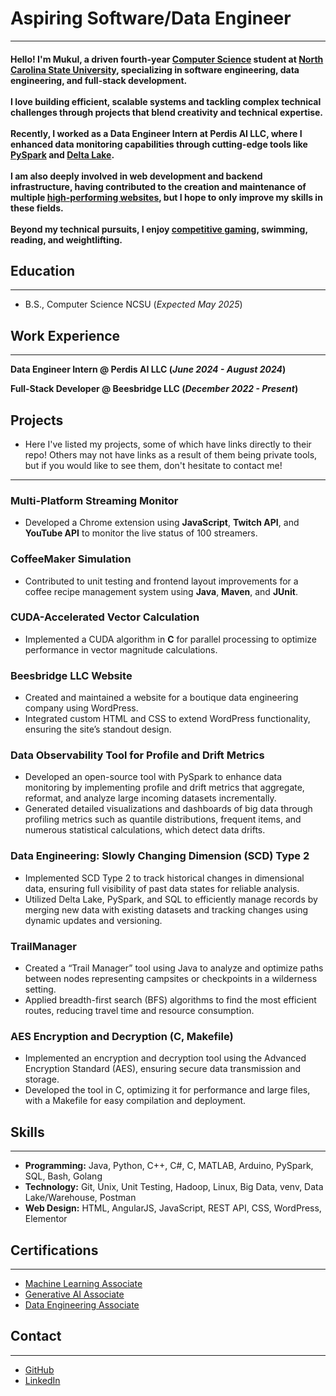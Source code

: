 # Aspiring Software/Data Engineer
---

#### Hello! I'm Mukul, a driven fourth-year [Computer Science](https://www.csc.ncsu.edu/) student at [North Carolina State University](https://www.ncsu.edu/), specializing in software engineering, data engineering, and full-stack development. <br>   <br>  I love building efficient, scalable systems and tackling complex technical challenges through projects that blend creativity and technical expertise. <br>   <br>    Recently, I worked as a Data Engineer Intern at Perdis AI LLC, where I enhanced data monitoring capabilities through cutting-edge tools like [PySpark](https://spark.apache.org/docs/latest/api/python/) and [Delta Lake](https://docs.databricks.com/delta/index.html).  <br>    <br>   I am also deeply involved in web development and backend infrastructure, having contributed to the creation and maintenance of multiple [high-performing websites](https://beesbridge.us/), but I hope to only improve my skills in these fields. <br>   <br>   Beyond my technical pursuits, I enjoy [competitive gaming](https://www.faceit.com/en/players/muksaw), swimming, reading, and weightlifting.


## Education
---
- B.S., Computer Science NCSU (_Expected May 2025_)


## Work Experience
---
**Data Engineer Intern @ Perdis AI LLC (_June 2024 - August 2024_)**

**Full-Stack Developer @ Beesbridge LLC (_December 2022 - Present_)**


## Projects
- Here I've listed my projects, some of which have links directly to their repo! Others may not have links as a result of them being private tools, but if you would like to see them, don't hesitate to contact me!
---
### Multi-Platform Streaming Monitor
- Developed a Chrome extension using **JavaScript**, **Twitch API**, and **YouTube API** to monitor the live status of 100 streamers.

### CoffeeMaker Simulation
- Contributed to unit testing and frontend layout improvements for a coffee recipe management system using **Java**, **Maven**, and **JUnit**.

### CUDA-Accelerated Vector Calculation
- Implemented a CUDA algorithm in **C** for parallel processing to optimize performance in vector magnitude calculations.

### Beesbridge LLC Website
- Created and maintained a website for a boutique data engineering company using WordPress.
- Integrated custom HTML and CSS to extend WordPress functionality, ensuring the site’s standout design.

### Data Observability Tool for Profile and Drift Metrics
- Developed an open-source tool with PySpark to enhance data monitoring by implementing profile and drift metrics that aggregate, reformat, and analyze large incoming datasets incrementally.
- Generated detailed visualizations and dashboards of big data through profiling metrics such as quantile distributions, frequent items, and numerous statistical calculations, which detect data drifts.

### Data Engineering: Slowly Changing Dimension (SCD) Type 2
- Implemented SCD Type 2 to track historical changes in dimensional data, ensuring full visibility of past data states for reliable analysis.
- Utilized Delta Lake, PySpark, and SQL to efficiently manage records by merging new data with existing datasets and tracking changes using dynamic updates and versioning.

### TrailManager
- Created a “Trail Manager” tool using Java to analyze and optimize paths between nodes representing campsites or checkpoints in a wilderness setting.
- Applied breadth-first search (BFS) algorithms to find the most efficient routes, reducing travel time and resource consumption.

### AES Encryption and Decryption (C, Makefile)
- Implemented an encryption and decryption tool using the Advanced Encryption Standard (AES), ensuring secure data transmission and storage.
- Developed the tool in C, optimizing it for performance and large files, with a Makefile for easy compilation and deployment.



## Skills
---
- **Programming:** Java, Python, C++, C#, C, MATLAB, Arduino, PySpark, SQL, Bash, Golang
- **Technology:** Git, Unix, Unit Testing, Hadoop, Linux, Big Data, venv, Data Lake/Warehouse, Postman
- **Web Design:** HTML, AngularJS, JavaScript, REST API, CSS, WordPress, Elementor


## Certifications
---
- [Machine Learning Associate](https://databricks.com/learn/certification/machine-learning-associate)
- [Generative AI Associate](https://www.databricks.com/resources/learn/training/generative-ai-fundamentals?scid=7018Y000001Fi0MQAS&utm_medium=paid+search&utm_source=google&utm_campaign=20398881968&utm_adgroup=146898983890&utm_content=training&utm_offer=generative-ai-fundamentals&utm_ad=667123197773&utm_term=databricks%20generative%20ai%20certification&gad_source=1&gclid=Cj0KCQjwo8S3BhDeARIsAFRmkOMa4SLMs4ZkBLVR0asaE-czIOZm3NeOpnwk6R3TOWym5o_pQyyjlNcaAoujEALw_wcB)
- [Data Engineering Associate](https://www.databricks.com/learn/certification/data-engineer-associate)


## Contact
---
- [GitHub](https://github.com/muksaw)
- [LinkedIn](https://www.linkedin.com/in/mukul-sauhta-4b4276234/)
